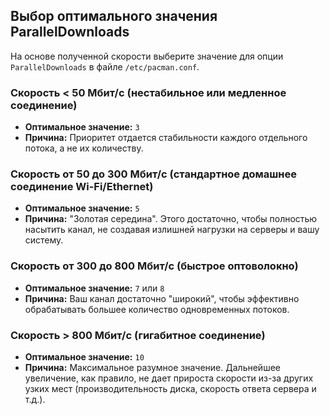 
## Выбор оптимального значения ParallelDownloads

На основе полученной скорости выберите значение для опции `ParallelDownloads` в файле `/etc/pacman.conf`.

### Скорость < 50 Мбит/с (нестабильное или медленное соединение)
*   **Оптимальное значение:** `3`
*   **Причина:** Приоритет отдается стабильности каждого отдельного потока, а не их количеству.

### Скорость от 50 до 300 Мбит/с (стандартное домашнее соединение Wi-Fi/Ethernet)
*   **Оптимальное значение:** `5`
*   **Причина:** "Золотая середина". Этого достаточно, чтобы полностью насытить канал, не создавая излишней нагрузки на серверы и вашу систему.

### Скорость от 300 до 800 Мбит/с (быстрое оптоволокно)
*   **Оптимальное значение:** `7` или `8`
*   **Причина:** Ваш канал достаточно "широкий", чтобы эффективно обрабатывать большее количество одновременных потоков.

### Скорость > 800 Мбит/с (гигабитное соединение)
*   **Оптимальное значение:** `10`
*   **Причина:** Максимальное разумное значение. Дальнейшее увеличение, как правило, не дает прироста скорости из-за других узких мест (производительность диска, скорость ответа сервера и т.д.).